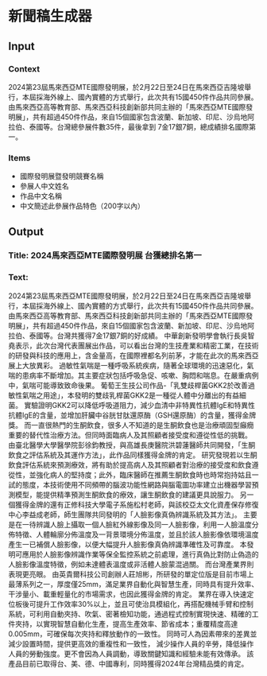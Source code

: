 # 新聞稿生成器

## Input

### Context

2024第23屆馬來西亞MTE國際發明展，於2月22日至24日在馬來西亞吉隆坡舉行，本屆採海外線上、國內實體的方式舉行，此次共有15國450件作品共同參展。
由馬來西亞高等教育部、馬來西亞科技創新部共同主辦的「馬來西亞MTE國際發明展」，共有超過450件作品，來自15個國家包含波蘭、新加坡、印尼、沙烏地阿拉伯、泰國等。台灣總參展件數35件，最後拿到 7金17銀7銅，總成績排名國際第一。

### Items

* 國際發明展暨發明競賽名稱
* 參展人中文姓名
* 作品中文名稱
* 中文簡述此參展作品特色（200字以內）

## Output

### Title: 2024馬來西亞MTE國際發明展 台獲總排名第一

### Text:

2024第23屆馬來西亞MTE國際發明展，於2月22日至24日在馬來西亞吉隆坡舉行，本屆採海外線上、國內實體的方式舉行，此次共有15國450件作品共同參展。
由馬來西亞高等教育部、馬來西亞科技創新部共同主辦的「馬來西亞MTE國際發明展」，共有超過450件作品，來自15個國家包含波蘭、新加坡、印尼、沙烏地阿拉伯、泰國等。台灣共獲得7金17銀7銅的好成績。
中華創新發明學會執行長吳智堯表示，此次台灣代表團展出作品，可以看出台灣的生技產業和精密工業，在技術的研發與科技的應用上，含金量高，在國際裡都名列前茅，才能在此次的馬來西亞展上大放異彩。
過敏性氣喘是一種呼吸系統疾病，隨著全球環境的迅速惡化，氣喘的患病率不斷增加。其主要症狀包括呼吸急促、咳嗽、胸悶和喘息。在嚴重病例中，氣喘可能導致致命後果。
葡萄王生技公司作品-「乳雙歧桿菌GKK2於改善過敏性氣喘之用途」，本發明的雙歧乳桿菌GKK2是一種從人體中分離出的有益細菌。
實驗證明GKK2可以降低呼吸道阻力，減少血清中非特異性抗體IgE和特異性抗體IgE的含量，並增加肝臟中谷胱甘肽還原酶（GSH還原酶）的含量，獲得金牌獎。
而一直很熱門的生酮飲食，很多人不知道的是生酮飲食也是治療頑固型癲癇重要的替代性治療方法。但同時面臨病人及其照顧者接受度和遵從性低的挑戰。
由臺北醫學大學醫學院彭徐鈞教授，與高雄長庚醫院洪碧蓮醫師共同開發，「生酮飲食之評估系統及其運作方法」，此作品同樣獲得金牌的肯定。
研究發現若以生酮飲食評估系統來預測療效，將有助於提高病人及其照顧者對治療的接受度和飲食遵從性，並強化病人的堅持度；此外，臨床醫師在推薦生酮飲食時也時常抱持姑且一試的態度，本技術使用不同頻帶的腦波功能性網路與腦電圖功率建立出機器學習預測模型，能提供精準預測生酮飲食的療效，讓生酮飲食的建議更具說服力。
另一個獲得金牌的還有正修科技大學電子系施松村老師，與該校亞太文化資產保存修復中心李益成老師，師生團隊共同發明的「人臉影像真偽辨識系統及其方法」。
主要是在一待辨識人臉上攝取一個人臉紅外線影像及同一人臉影像，利用一人臉溫度分佈特徵、人體輪廓分佈溫度及一背景環境分佈溫度，並且於該人臉影像依環境溫度產生一已補償人臉影像，以便大幅提升人臉影像真偽辨識準確性及可靠度。
本發明可應用於人臉影像辨識作業等保全監控系統之前處理，進行真偽比對防止偽造的人臉影像溫度特徵，例如未達體表溫度或非活體人臉蒙混過關。
而台灣產業界則表現更亮眼。
由英貴爾科技公司創辦人莊旭彬，所研發的單定位版是目前市場上最薄系列之一，厚度僅25mm，滿足業界自動化與智慧生產，同時具有提升效率、干涉量小、載重輕量化的市場需求，也因此獲得金牌的肯定。
業界在導入快速定位板後可提升工作效率30%以上，並且可使治具模組化，再搭配機械手臂和控制系統，可利用自動夾持、吹氣、密著檢知功能，通過程式控制實現快速、精確的工件夾持，以實現智慧自動化生產，提高生產效率、節省成本；重覆精度高達0.005mm，可確保每次夾持和釋放動作的一致性。
同時可人為因素帶來的差異並減少設置時間，提供更高效的重複性和一致性，
減少操作人員的辛勞，降低操作人員的勞動強度。更不會因為人員調動，導致關鍵知識和經驗未能有效傳承。
該產品目前已取得台、美、德、中國專利，同時獲得2024年台灣精品獎的肯定。
